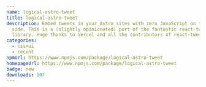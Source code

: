 ```yaml
---
name: logical-astro-tweet
title: logical-astro-tweet
description: Embed tweets in your Astro sites with zero JavaScript on the client
  side. This is a (slightly opinionated) port of the fantastic react-tweet
  library. Huge thanks to Vercel and all the contributors of react-tweet.
categories:
  - css+ui
  - recent
npmUrl: https://www.npmjs.com/package/logical-astro-tweet
homepageUrl: https://www.npmjs.com/package/logical-astro-tweet
badge: new
downloads: 107
---
```


